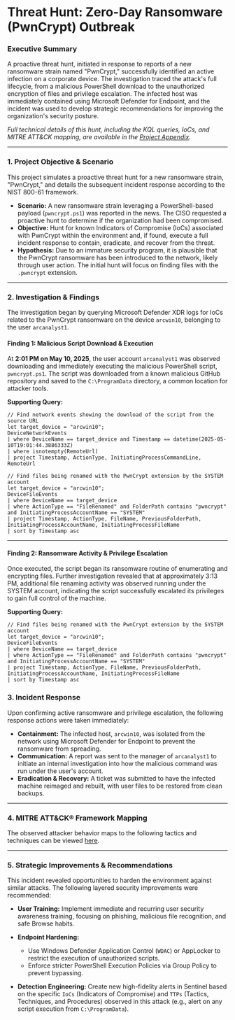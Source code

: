 # Threat Hunt: Zero-Day Ransomware (PwnCrypt) Outbreak

### Executive Summary
A proactive threat hunt, initiated in response to reports of a new ransomware strain named "PwnCrypt," successfully identified an active infection on a corporate device. The investigation traced the attack's full lifecycle, from a malicious PowerShell download to the unauthorized encryption of files and privilege escalation. The infected host was immediately contained using Microsoft Defender for Endpoint, and the incident was used to develop strategic recommendations for improving the organization's security posture.

*Full technical details of this hunt, including the KQL queries, IoCs, and MITRE ATT&CK mapping, are available in the [Project Appendix](https://github.com/jorjuarez/Cybersecurity-Portfolio-Public/tree/main/PwnCrypt%20Ransomware%20Project%20Appendix).*

---

### 1. Project Objective & Scenario

This project simulates a proactive threat hunt for a new ransomware strain, "PwnCrypt," and details the subsequent incident response according to the NIST 800-61 framework.

* **Scenario:** A new ransomware strain leveraging a PowerShell-based payload (`pwncrypt.ps1`) was reported in the news. The CISO requested a proactive hunt to determine if the organization had been compromised.
* **Objective:** Hunt for known Indicators of Compromise (IoCs) associated with PwnCrypt within the environment and, if found, execute a full incident response to contain, eradicate, and recover from the threat.
* **Hypothesis:** Due to an immature security program, it is plausible that the PwnCrypt ransomware has been introduced to the network, likely through user action. The initial hunt will focus on finding files with the `.pwncrypt` extension.

---

### 2. Investigation & Findings

The investigation began by querying Microsoft Defender XDR logs for IoCs related to the PwnCrypt ransomware on the device `arcwin10`, belonging to the user `arcanalyst1`.

#### Finding 1: Malicious Script Download & Execution
At **2:01 PM on May 10, 2025**, the user account `arcanalyst1` was observed downloading and immediately executing the malicious PowerShell script, `pwncrypt.ps1`. The script was downloaded from a known malicious GitHub repository and saved to the `C:\ProgramData` directory, a common location for attacker tools.

**Supporting Query:**
```kql
// Find network events showing the download of the script from the source URL
let target_device = "arcwin10";
DeviceNetworkEvents
| where DeviceName == target_device and Timestamp == datetime(2025-05-10T19:01:44.3886333Z)
| where isnotempty(RemoteUrl)
| project Timestamp, ActionType, InitiatingProcessCommandLine, RemoteUrl
```

```kql
// Find files being renamed with the PwnCrypt extension by the SYSTEM account
let target_device = "arcwin10";
DeviceFileEvents
| where DeviceName == target_device
| where ActionType == "FileRenamed" and FolderPath contains "pwncrypt" and InitiatingProcessAccountName == "SYSTEM"
| project Timestamp, ActionType, FileName, PreviousFolderPath, InitiatingProcessAccountName, InitiatingProcessFileName
| sort by Timestamp asc
```
---

#### Finding 2: Ransomware Activity & Privilege Escalation
Once executed, the script began its ransomware routine of enumerating and encrypting files. Further investigation revealed that at approximately 3:13 PM, additional file renaming activity was observed running under the SYSTEM account, indicating the script successfully escalated its privileges to gain full control of the machine.

**Supporting Query:**
```kql
// Find files being renamed with the PwnCrypt extension by the SYSTEM account
let target_device = "arcwin10";
DeviceFileEvents
| where DeviceName == target_device
| where ActionType == "FileRenamed" and FolderPath contains "pwncrypt" and InitiatingProcessAccountName == "SYSTEM"
| project Timestamp, ActionType, FileName, PreviousFolderPath, InitiatingProcessAccountName, InitiatingProcessFileName
| sort by Timestamp asc
```
### 3. Incident Response
Upon confirming active ransomware and privilege escalation, the following response actions were taken immediately:

* **Containment:** The infected host, `arcwin10`, was isolated from the network using Microsoft Defender for Endpoint to prevent the ransomware from spreading.
* **Communication:** A report was sent to the manager of `arcanalyst1` to initiate an internal investigation into how the malicious command was run under the user's account.
* **Eradication & Recovery:** A ticket was submitted to have the infected machine reimaged and rebuilt, with user files to be restored from clean backups.
---

### 4. MITRE ATT&CK® Framework Mapping
The observed attacker behavior maps to the following tactics and techniques can be viewed [here](https://github.com/jorjuarez/Cybersecurity-Portfolio-Public/tree/main/PwnCrypt%20Ransomware%20Project%20Appendix#mitre-attck-framework).

---
### 5. Strategic Improvements & Recommendations
This incident revealed opportunities to harden the environment against similar attacks. The following layered security improvements were recommended:

* **User Training:** Implement immediate and recurring user security awareness training, focusing on phishing, malicious file recognition, and safe Browse habits.

* **Endpoint Hardening:**
    * Use Windows Defender Application Control (`WDAC`) or AppLocker to restrict the execution of unauthorized scripts.
    * Enforce stricter PowerShell Execution Policies via Group Policy to prevent bypassing.

* **Detection Engineering:** Create new high-fidelity alerts in Sentinel based on the specific `IoCs` (Indicators of Compromise) and `TTPs` (Tactics, Techniques, and Procedures) observed in this attack (e.g., alert on any script execution from `C:\ProgramData`).

